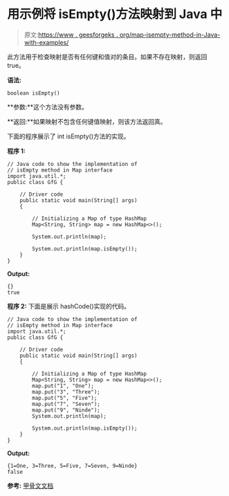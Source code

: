 # 用示例将 isEmpty()方法映射到 Java 中

> 原文:[https://www . geesforgeks . org/map-isempty-method-in-Java-with-examples/](https://www.geeksforgeeks.org/map-isempty-method-in-java-with-examples/)

此方法用于检查映射是否有任何键和值对的条目。如果不存在映射，则返回 true。

**语法:**

```
boolean isEmpty()
```

**参数:**这个方法没有参数。

**返回:**如果映射不包含任何键值映射，则该方法返回真。

下面的程序展示了 int isEmpty()方法的实现。

**程序 1:**

```
// Java code to show the implementation of
// isEmpty method in Map interface
import java.util.*;
public class GfG {

    // Driver code
    public static void main(String[] args)
    {

        // Initializing a Map of type HashMap
        Map<String, String> map = new HashMap<>();

        System.out.println(map);

        System.out.println(map.isEmpty());
    }
}
```

**Output:**

```
{}
true

```

**程序 2:** 下面是展示 hashCode()实现的代码。

```
// Java code to show the implementation of
// isEmpty method in Map interface
import java.util.*;
public class GfG {

    // Driver code
    public static void main(String[] args)
    {

        // Initializing a Map of type HashMap
        Map<String, String> map = new HashMap<>();
        map.put("1", "One");
        map.put("3", "Three");
        map.put("5", "Five");
        map.put("7", "Seven");
        map.put("9", "Ninde");
        System.out.println(map);

        System.out.println(map.isEmpty());
    }
}
```

**Output:**

```
{1=One, 3=Three, 5=Five, 7=Seven, 9=Ninde}
false

```

**参考:**
[甲骨文文档](https://docs.oracle.com/javase/6/docs/api/java/util/ArrayList.html#contains(java.lang.Object))